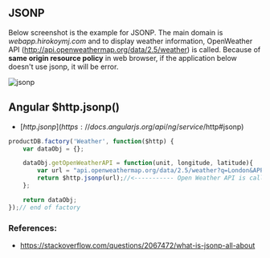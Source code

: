 ## JSONP

Below screenshot is the example for JSONP. The main domain is _webapp.hirokoymj.com_ and to display weather information, OpenWeather API (http://api.openweathermap.org/data/2.5/weather) is called. 
Because of **same origin resource policy** in web browser, if the application below doesn't use jsonp, it will be error.

![jsonp](http://www.hirokoymj.com/images/images_udemy/JSONP_example.png)





## Angular $http.jsonp()

- [$http.jsonp](https://docs.angularjs.org/api/ng/service/$http#jsonp) 

```js
productDB.factory('Weather', function($http) {
    var dataObj = {};

    dataObj.getOpenWeatherAPI = function(unit, longitude, latitude){
        var url = "api.openweathermap.org/data/2.5/weather?q=London&APPD=123&callback=JSON_CALLBACK";
        return $http.jsonp(url);//<----------- Open Weather API is called from different domain which is webapp.hirokoymj.com.
    };

    return dataObj;
});// end of factory
```

### References:
- https://stackoverflow.com/questions/2067472/what-is-jsonp-all-about

